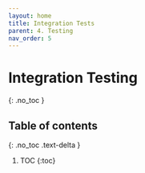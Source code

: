 ```yaml
---
layout: home
title: Integration Tests
parent: 4. Testing
nav_order: 5
---
```


# Integration Testing
{: .no_toc }

## Table of contents
{: .no_toc .text-delta }

1. TOC
{:toc}
